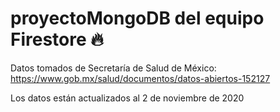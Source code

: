 # proyectoMongoDB del equipo Firestore :fire:
Datos tomados de Secretaría de Salud de México: https://www.gob.mx/salud/documentos/datos-abiertos-152127

Los datos están actualizados al 2 de noviembre de 2020
